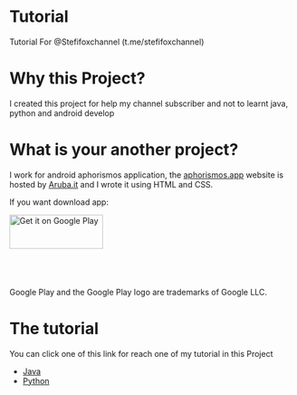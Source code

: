 # Tutorial
Tutorial For @Stefifoxchannel (t.me/stefifoxchannel)

# Why this Project?
I created this project for help my channel subscriber and not to learnt java, python and android develop

# What is your another project?
I work for android aphorismos application, the <a href="https://aruba.it">aphorismos.app</a> website is hosted by <a href="https://aruba.it">Aruba.it</a> and I wrote it using HTML and CSS.

If you want download app: 

<a href='https://play.google.com/store/apps/details?id=dev.aphorismos&pcampaignid=MKT-Other-global-all-co-prtnr-py-PartBadge-Mar2515-1'><img alt='Get it on Google Play' src='https://play.google.com/intl/en_us/badges/images/generic/en_badge_web_generic.png' width="165" height="60" /></a>

<a href="https://itunes.apple.com/us/app/aphorismos/id1403790864?mt=8" style="display:inline-block;overflow:hidden;background:url(https://linkmaker.itunes.apple.com/assets/shared/badges/en-us/appstore-lrg.svg) no-repeat;width:135px;height:40px;"></a>

Google Play and the Google Play logo are trademarks of Google LLC.

# The tutorial
You can click one of this link for reach one of my tutorial in this Project
<ul>
  <li><a href="https://github.com/Stefifox/Tutorial/tree/master/Tutorial/Java">Java</a></li>
  <li><a href="https://github.com/Stefifox/Tutorial/tree/master/Tutorial/python">Python</a></li>
</ul>
